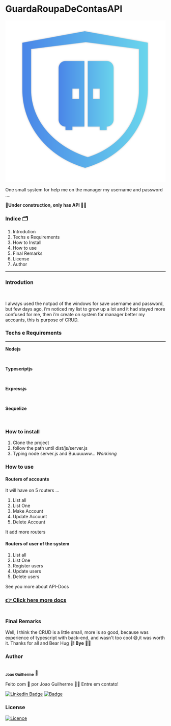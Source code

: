 # GuardaRoupaDeContasAPI

![logoGuardaRoupaContas.svg](/assets/logoGuardaRoupaContas.svg)

One small system for help me on the manager my username and password ….

**🚧Under construction, only has API 👷🚧**

### Indice 🗂️

1. Introdution
2. Techs e Requirements
3. How to Install
4. How to use
5. Final Remarks
6. License
7. Author
****

### Introdution

<img src="https://media2.giphy.com/media/dQpUkK59l5Imxsh8jN/giphy.gif?cid=ecf05e47ok7gh6dhk7rn9e88kyz32x44l96gx8kuacipzq1u&rid=giphy.gif&ct=g" width="500px;" alt=""/>

I always used the notpad of the windows for save username and password, but few days ago, i’m noticed my list to grow up a lot and it had stayed more confused for me, then i’m create on system for manager better my accounts, this is purpose of CRUD. 

### Techs e Requirements
---

**Nodejs**

<img src="https://cdn.jsdelivr.net/gh/devicons/devicon/icons/nodejs/nodejs-plain.svg" width="80px;" alt=""/>

**Typescriptjs**

<img src="https://cdn.jsdelivr.net/gh/devicons/devicon/icons/typescript/typescript-original.svg" width="80px;" alt=""/>

**Expressjs**

<img src="https://cdn.jsdelivr.net/gh/devicons/devicon/icons/express/express-original.svg" width="80px;" alt=""/>

**Sequelize**

<img src="https://cdn.jsdelivr.net/gh/devicons/devicon/icons/sequelize/sequelize-original.svg" width="80px;" alt=""/>


### How to install

1. Clone the project
2. follow the path until dist/js/server.js
3. Typing node server.js and Buuuuuww…  *Workinng*

### How to use

#### Routers of accounts

It will have on 5 routers …

1. List all 
2. List One
3. Make Account
4. Update Account
5. Delete Account

It add more routers

#### Routers of user of the system

1. List all 
2. List One
3. Register users
4. Update users
5. Delete users

See you more about API-Docs
<h3><a href='https://guardaroupacontas-api-docs.netlify.app'> 👉 Click here more docs</a><h1>

### Final Remarks

Well, I think the CRUD is a little small, more is so good, because was experience of typescript with back-end, and wasn't too cool 😅,it was worth it. Thanks for all and Bear Hug 🐻**! Bye**  👋🏾

### Author
<img style="border-radius: 50%;" src="https://avatars.githubusercontent.com/u/80895578?v=4" width="100px;" alt=""/>
 <br />
 <sub><b>Joao Guilherme</b></sub></a> <a href="https://github.com/JoaoG23/">🚀</a>


Feito com 🤭 por Joao Guilherme 👋🏽 Entre em contato!

[![Linkedin Badge](https://img.shields.io/badge/-Joao-blue?style=flat-square&logo=Linkedin&logoColor=white&link=https://www.linkedin.com/in/jaoo/)](https://www.linkedin.com/in/joaog123/) 
[![Badge](https://img.shields.io/badge/-joaoguilherme94@live.com-c80?style=flat-square&logo=Microsoft&logoColor=white&link=mailto:joaoguilherme94@live.com)](mailto:joaoguilherme94@live.com)

### **License**
[![Licence](https://img.shields.io/github/license/Ileriayo/markdown-badges?style=for-the-badge)](./LICENSE)